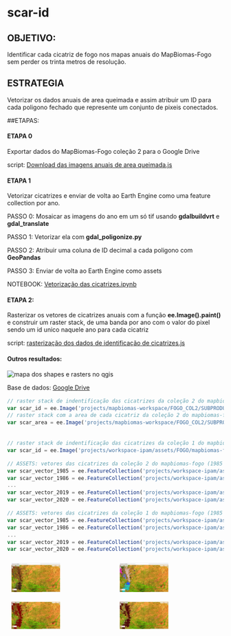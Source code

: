 # scar-id

## OBJETIVO:
Identificar cada cicatriz de fogo nos mapas anuais do MapBiomas-Fogo sem perder os trinta metros de resolução.

## ESTRATEGIA
Vetorizar os dados anuais de area queimada e assim atribuir um ID para cada poligono fechado que represente um conjunto de pixeis conectados.

##ETAPAS:
#### ETAPA 0
Exportar dados do MapBiomas-Fogo coleção 2 para o Google Drive

script: [Download das imagens anuais de area queimada.js](https://code.earthengine.google.com/db5e8b901c15c5625fe7323b0e5be723?noload=1)


#### ETAPA 1
Vetorizar cicatrizes e enviar de volta ao Earth Engine como uma feature collection por ano.

PASSO 0: Mosaicar as imagens do ano em um só tif usando **gdalbuildvrt** e **gdal_translate**

PASSO 1: Vetorizar ela com **gdal_poligonize.py**

PASSO 2: Atribuir uma coluna de ID decimal a cada poligono com **GeoPandas**

PASSO 3: Enviar de volta ao Earth Engine como assets

NOTEBOOK: [Vetorização das cicatrizes.ipynb](https://colab.research.google.com/drive/1sgkU3j8s4UuYpY63Mfggnx6PSnM5dqsU?usp=sharing)


#### ETAPA 2: 
Rasterizar os vetores de cicatrizes anuais com a função **ee.Image().paint()** e construir um raster stack, de uma banda por ano com o valor do pixel sendo um id unico naquele ano para cada cicatriz

script: [rasterização dos dados de identificação de cicatrizes.js](https://code.earthengine.google.com/b4c08a9601167fe6eb381d909b73736f)

#### Outros resultados:

<picture>
  <img alt="mapa dos shapes e rasters no qgis" src="https://github.com/wallyboy22/scar-id/blob/27ccd345c57522a6043f387818f88d9337b94aca/mapa0.png">
</picture>

Base de dados: [Google Drive](https://drive.google.com/drive/folders/1zsbCJa88UyYBokRKCrgEA_cMXI82n22K?usp=sharing)

~~~javascript
// raster stack de indentificação das cicatrizes da coleção 2 do mapbiomas-fogo (1985-2022)
var scar_id = ee.Image('projects/mapbiomas-workspace/FOGO_COL2/SUBPRODUTOS/mapbiomas-fire-collection2-annual-burned-id-v1')
// raster stack com a area de cada cicatriz da coleção 2 do mapbiomas-fogo (1985-2022)
var scar_area = ee.Image('projects/mapbiomas-workspace/FOGO_COL2/SUBPRODUTOS/mapbiomas-fire-collection2-annual-burned-area-v1')
  
~~~
~~~javascript
// raster stack de indentificação das cicatrizes da coleção 1 do mapbiomas-fogo (1985-2020)
var scar_id = ee.Image('projects/workspace-ipam/assets/FOGO/mapbiomas-fire-collection1-annual-scar_id-1')
~~~
~~~javascript
// ASSETS: vetores das cicatrizes da coleção 2 do mapbiomas-fogo (1985 à 2022)
var scar_vector_1985 = ee.FeatureCollection('projects/workspace-ipam/assets/FOGO/VECTOR-COL2/mbfogo-col2-1985-v1');
var scar_vector_1986 = ee.FeatureCollection('projects/workspace-ipam/assets/FOGO/VECTOR-COL2/mbfogo-col2-1986-v1');
...
var scar_vector_2019 = ee.FeatureCollection('projects/workspace-ipam/assets/FOGO/VECTOR-COL2/mbfogo-col1-2021-v1');
var scar_vector_2020 = ee.FeatureCollection('projects/workspace-ipam/assets/FOGO/VECTOR-COL2/mbfogo-col1-2022-v1');

~~~
~~~javascript
// ASSETS: vetores das cicatrizes da coleção 1 do mapbiomas-fogo (1985 à 2020)
var scar_vector_1985 = ee.FeatureCollection('projects/workspace-ipam/assets/FOGO/VECTOR-COL1/mbfogo-col1-1985-v2');
var scar_vector_1986 = ee.FeatureCollection('projects/workspace-ipam/assets/FOGO/VECTOR-COL1/mbfogo-col1-1986-v2');
...
var scar_vector_2019 = ee.FeatureCollection('projects/workspace-ipam/assets/FOGO/VECTOR-COL1/mbfogo-col1-2019-v2');
var scar_vector_2020 = ee.FeatureCollection('projects/workspace-ipam/assets/FOGO/VECTOR-COL1/mbfogo-col1-2020-v2');

~~~


<style>
  .imagem {
    display: inline-block;
    width: 45%;
    margin: 10px;
  }
  .coluna {
    width: 50%;
    float: left;
  }
</style>

<div class="coluna">
  <div class="imagem">
    <picture>
      <img src="https://github.com/wallyboy22/scar-id/blob/27ccd345c57522a6043f387818f88d9337b94aca/mosaico_de_qualidade.png">
    </picture>
  </div>
  <div class="imagem">
    <picture>
      <img src="https://github.com/wallyboy22/scar-id/blob/27ccd345c57522a6043f387818f88d9337b94aca/scar-cover.png">
    </picture>
  </div>
</div>

<div class="coluna">
  <div class="imagem">
    <picture>
      <img src="https://github.com/wallyboy22/scar-id/blob/27ccd345c57522a6043f387818f88d9337b94aca/scar-id.png">
    </picture>
  </div>
  <div class="imagem">
    <picture>
      <img src="https://github.com/wallyboy22/scar-id/blob/27ccd345c57522a6043f387818f88d9337b94aca/scar-area.png">
    </picture>
  </div>
</div>
